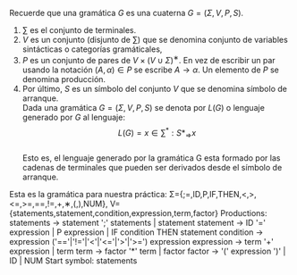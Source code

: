 Recuerde que una gramática $G$ es una cuaterna $G=(Σ,V,P,S)$.

1. $\sum$ es el conjunto de terminales.
2. $V$ es un conjunto (disjunto de $\sum$) que se denomina conjunto de variables sintácticas o categorías gramáticales,
3. $P$ es un conjunto de pares de $V \times (V \cup Σ)^∗$. En vez de escribir un par usando la notación $(A,α) \in P$ se escribe $A \to α$. Un elemento de $P$ se denomina producción.
4. Por último, $S$ es un símbolo del conjunto $V$ que se denomina símbolo de arranque.<br>Dada una gramática $G=(Σ,V,P,S)$ se denota por $L(G)$ o lenguaje generado por $G$ al lenguaje: <br> $$L(G)={x \in \sum^\ast : S \ast_\Rightarrow x}$$ <br> Esto es, el lenguaje generado por la gramática G esta formado por las cadenas de terminales que pueden ser derivados desde el símbolo de arranque.

Esta es la gramática para nuestra práctica:
Σ={;=,ID,P,IF,THEN,<,>,<=,>=,==,!=,+,∗,(,),NUM},
V={statements,statement,condition,expression,term,factor}
Productions:
statements → statement ';' statements | statement
statement → ID '=' expression | P expression | IF condition THEN statement
condition → expression ('=='|'!='|'<'|'<='|'>'|'>=') expression
expression → term '+' expression | term
term → factor '*' term | factor
factor → '(' expression ')' | ID | NUM
Start symbol: statements
